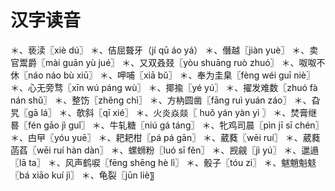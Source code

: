 # 汉字读音

＊、亵渎〖xiè dú〗
＊、​佶屈聱牙（jí qū áo yá）
＊、僭越〖jiàn yuè〗
＊、卖官鬻爵〖mài guān yù jué〗​
＊、又双叒叕〖yòu shuāng ruò zhuó〗
＊、​呶呶不休〖náo náo bù xiū〗
＊、呷哺〖xiā bǔ〗
＊、​奉为圭臬〖fèng wéi guī niè〗
＊、心无旁骛〖xīn wú páng wù〗
＊、揶揄〖yé yú〗
＊、​擢发难数〖zhuó fà nán shǔ〗
＊、整饬〖zhěng chì〗
＊、方枘圆凿〖fāng ruì yuán záo‌〗
＊、旮旯〖gā lá〗
＊、欹斜〖qī xié〗
＊、火炎焱燚〖 huǒ yán yàn yì 〗
＊、​焚膏继晷〖fén gāo jì guǐ〗
＊、牛轧糖〖niú gá táng〗
＊、​牝鸡司晨〖pìn jī sī chén〗
＊、甴曱〖yóu yuē〗
＊、耙耙柑〖pá pá gān〗
＊、葳蕤〖wēi ruí〗
＊、葳蕤菡萏〖wēi ruí hàn dàn〗
＊、螺蛳粉〖luó sī fěn〗
＊、觊觎〖jì yú〗
＊、邋遢〖lā ta〗
＊、​风声鹤唳〖fēng shēng hè lì〗
＊、骰子〖tóu zi〗
＊、​魃魈魁鬾〖bá xiāo kuí jì〗
＊、龟裂〖jūn liè〗
